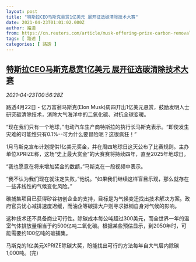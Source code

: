```yaml
---
layout: post
title: "特斯拉CEO马斯克悬赏1亿美元 展开征选碳清除技术大赛"
date: 2021-04-23T01:01:02.000Z
author: 路透
from: https://cn.reuters.com/article/musk-offering-prize-carbon-removal-0422-idCNKBS2CA025
tags: [ 路透 ]
categories: [ 路透 ]
---
```

<!--1619139662000-->
[特斯拉CEO马斯克悬赏1亿美元 展开征选碳清除技术大赛](https://cn.reuters.com/article/musk-offering-prize-carbon-removal-0422-idCNKBS2CA025)
------

<div>
<div><i>2021-04-23T00:56:28Z</i></div><p>路透4月22日 - 亿万富翁马斯克(Elon Musk)周四开出1亿美元悬赏，鼓励发明人士研究碳清除技术，消除大气海洋中的二氧化碳、对抗全球变暖。</p><p>“现在我们只有一个地球，”电动汽车生产商特斯拉的执行长马斯克表示。“即使发生灾难的可能性只有0.1%--可为什么要冒险呢？这很疯狂！”</p><p>1月马斯克宣布计划提供1亿美元奖金，并在周四地球日这天公布了比赛规则。主办单位XPRIZE称，这场“史上最大赏金”的大赛赛将持续四年，直至2025年地球日。</p><p>“我也愿意在将来增加奖金的数额，”马斯克在一段视频中表示。</p><p>“我不认为我们现在就注定失败，”他说。“如果我们继续这样盲目乐观，那么就存在一些非线性的气候变化风险。”</p><p>碳捕集项目已获得矽谷初创企业的支持，目标是为气候变迁找出技术解决方案。政府官员忧心减排速度迟缓，而油企等碳排大户则寻求抵销自身对气候的影响。</p><p>这种技术还不具备商业可行性。除碳成本每公吨超过300美元，而全世界一年的温室气体排放量相当于约500亿吨二氧化碳。根据某些预估显示，到2050年时，可能需要约100亿吨的碳捕集。</p><p>马斯克的1亿美元XPRIZE除碳大奖，盼能找出可行的方法每年自大气层内除碳1,000吨。(完)</p>
</div>
